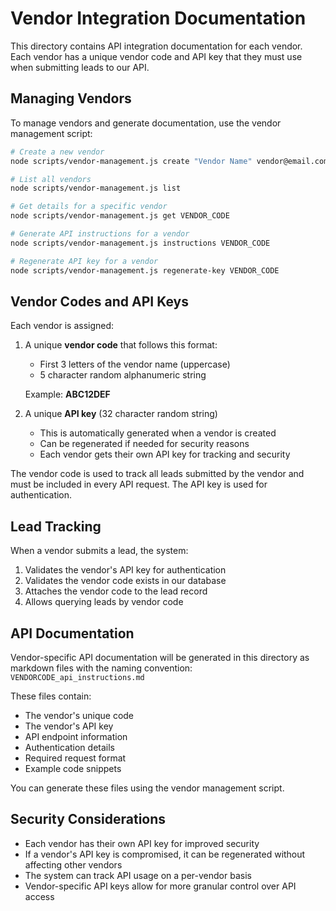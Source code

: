 # Vendor Integration Documentation

This directory contains API integration documentation for each vendor. Each vendor has a unique vendor code and API key that they must use when submitting leads to our API.

## Managing Vendors

To manage vendors and generate documentation, use the vendor management script:

```bash
# Create a new vendor
node scripts/vendor-management.js create "Vendor Name" vendor@email.com 555-123-4567

# List all vendors
node scripts/vendor-management.js list

# Get details for a specific vendor
node scripts/vendor-management.js get VENDOR_CODE

# Generate API instructions for a vendor
node scripts/vendor-management.js instructions VENDOR_CODE

# Regenerate API key for a vendor
node scripts/vendor-management.js regenerate-key VENDOR_CODE
```

## Vendor Codes and API Keys

Each vendor is assigned:

1. A unique **vendor code** that follows this format:
   - First 3 letters of the vendor name (uppercase)
   - 5 character random alphanumeric string
   
   Example: **ABC12DEF**

2. A unique **API key** (32 character random string)
   - This is automatically generated when a vendor is created
   - Can be regenerated if needed for security reasons
   - Each vendor gets their own API key for tracking and security

The vendor code is used to track all leads submitted by the vendor and must be included in every API request. The API key is used for authentication.

## Lead Tracking

When a vendor submits a lead, the system:
1. Validates the vendor's API key for authentication
2. Validates the vendor code exists in our database
3. Attaches the vendor code to the lead record
4. Allows querying leads by vendor code

## API Documentation

Vendor-specific API documentation will be generated in this directory as markdown files with the naming convention: `VENDORCODE_api_instructions.md`

These files contain:
- The vendor's unique code
- The vendor's API key
- API endpoint information
- Authentication details
- Required request format
- Example code snippets

You can generate these files using the vendor management script.

## Security Considerations

- Each vendor has their own API key for improved security
- If a vendor's API key is compromised, it can be regenerated without affecting other vendors
- The system can track API usage on a per-vendor basis
- Vendor-specific API keys allow for more granular control over API access 